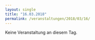 ```yaml
---
layout: single
title: "16.03.2018"
permalink: /veranstaltungen/2018/03/16/
---
```


Keine Veranstaltung an diesem Tag.
